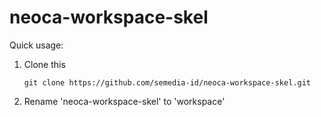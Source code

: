 # neoca-workspace-skel

Quick usage:

1. Clone this
   ```
   git clone https://github.com/semedia-id/neoca-workspace-skel.git
   ```

2. Rename 'neoca-workspace-skel' to 'workspace'
